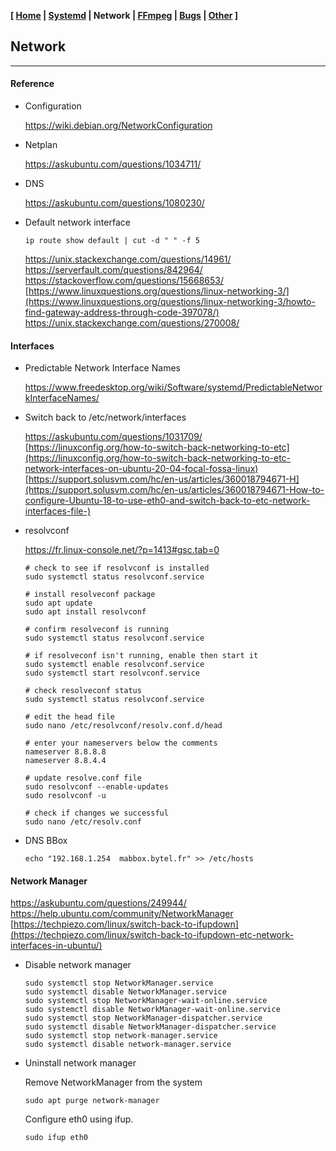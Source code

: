 **[ [Home](00-Home.html) | [Systemd](01-Systemd.html) | Network | [FFmpeg](03-FFmpeg.html) | [Bugs](04-Bugs.html) | [Other](99-Other.html) ]**

## Network

---

#### Reference

* Configuration
    
    https://wiki.debian.org/NetworkConfiguration  

* Netplan
    
    https://askubuntu.com/questions/1034711/  

* DNS
    
    https://askubuntu.com/questions/1080230/  

* Default network interface
    
    ```
    ip route show default | cut -d " " -f 5
    ```
    
    https://unix.stackexchange.com/questions/14961/  
    https://serverfault.com/questions/842964/  
    https://stackoverflow.com/questions/15668653/  
    [https://www.linuxquestions.org/questions/linux-networking-3/](https://www.linuxquestions.org/questions/linux-networking-3/howto-find-gateway-address-through-code-397078/)  
    https://unix.stackexchange.com/questions/270008/  



#### Interfaces

* Predictable Network Interface Names
    
    https://www.freedesktop.org/wiki/Software/systemd/PredictableNetworkInterfaceNames/  
    
* Switch back to /etc/network/interfaces
    
    https://askubuntu.com/questions/1031709/  
    [https://linuxconfig.org/how-to-switch-back-networking-to-etc](https://linuxconfig.org/how-to-switch-back-networking-to-etc-network-interfaces-on-ubuntu-20-04-focal-fossa-linux)  
    [https://support.solusvm.com/hc/en-us/articles/360018794671-H](https://support.solusvm.com/hc/en-us/articles/360018794671-How-to-configure-Ubuntu-18-to-use-eth0-and-switch-back-to-etc-network-interfaces-file-)  

* resolvconf
    
    https://fr.linux-console.net/?p=1413#gsc.tab=0  
    
    ```
    # check to see if resolvconf is installed
    sudo systemctl status resolvconf.service

    # install resolveconf package
    sudo apt update
    sudo apt install resolvconf

    # confirm resolveconf is running
    sudo systemctl status resolvconf.service

    # if resolveconf isn't running, enable then start it
    sudo systemctl enable resolvconf.service
    sudo systemctl start resolvconf.service

    # check resolveconf status
    sudo systemctl status resolvconf.service

    # edit the head file
    sudo nano /etc/resolvconf/resolv.conf.d/head

    # enter your nameservers below the comments
    nameserver 8.8.8.8
    nameserver 8.8.4.4

    # update resolve.conf file
    sudo resolvconf --enable-updates
    sudo resolvconf -u

    # check if changes we successful
    sudo nano /etc/resolv.conf
    ```

* DNS BBox 

    ```
    echo "192.168.1.254  mabbox.bytel.fr" >> /etc/hosts
    ```



#### Network Manager

https://askubuntu.com/questions/249944/  
https://help.ubuntu.com/community/NetworkManager  
[https://techpiezo.com/linux/switch-back-to-ifupdown](https://techpiezo.com/linux/switch-back-to-ifupdown-etc-network-interfaces-in-ubuntu/)  

* Disable network manager

    ```
    sudo systemctl stop NetworkManager.service
    sudo systemctl disable NetworkManager.service
    sudo systemctl stop NetworkManager-wait-online.service
    sudo systemctl disable NetworkManager-wait-online.service
    sudo systemctl stop NetworkManager-dispatcher.service
    sudo systemctl disable NetworkManager-dispatcher.service
    sudo systemctl stop network-manager.service
    sudo systemctl disable network-manager.service
    ```

* Uninstall network manager

    Remove NetworkManager from the system

    ```
    sudo apt purge network-manager
    ```

    Configure eth0 using ifup.

    ```
    sudo ifup eth0
    ```


